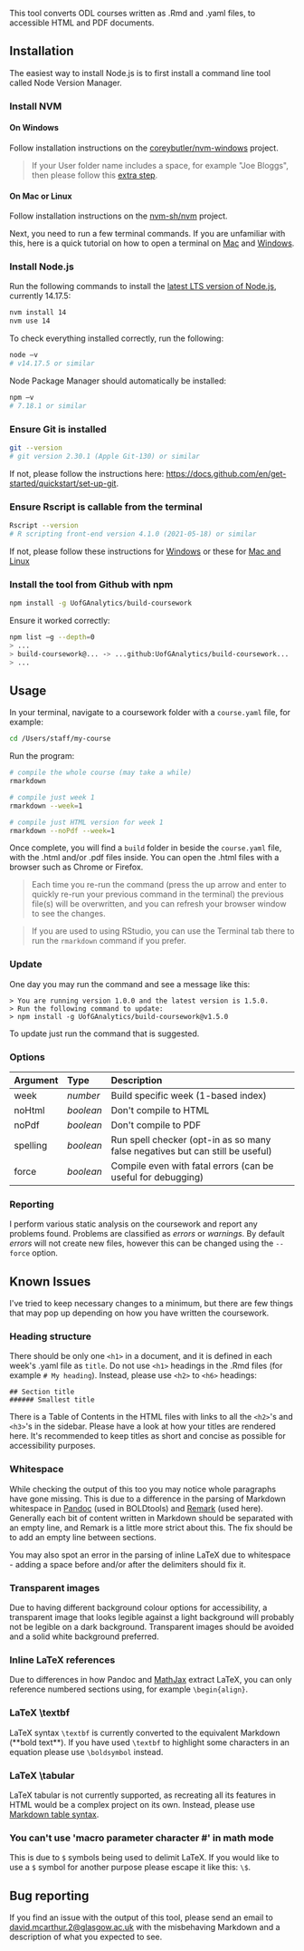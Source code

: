 This tool converts ODL courses written as .Rmd and .yaml files, to accessible HTML and PDF documents.

## Installation

The easiest way to install Node.js is to first install a command line tool called Node Version Manager.

### Install NVM

#### On Windows

Follow installation instructions on the [coreybutler/nvm-windows](https://github.com/coreybutler/nvm-windows#install-nvm-windows) project.

> If your User folder name includes a space, for example "Joe Bloggs", then please follow this [extra step](https://github.com/coreybutler/nvm-windows/issues/405#issuecomment-626359211).

#### On Mac or Linux

Follow installation instructions on the [nvm-sh/nvm](https://github.com/nvm-sh/nvm#installing-and-updating) project.

Next, you need to run a few terminal commands. If you are unfamiliar with this, here is a quick tutorial on how to open a terminal on [Mac](https://www.howtogeek.com/682770/how-to-open-the-terminal-on-a-mac) and [Windows](https://www.howtogeek.com/235101/10-ways-to-open-the-command-prompt-in-windows-10#opencommandpromptfromsearch).

### Install Node.js

Run the following commands to install the [latest LTS version of Node.js](https://nodejs.org), currently 14.17.5:

```bash
nvm install 14
nvm use 14
```

To check everything installed correctly, run the following:

```bash
node –v
# v14.17.5 or similar
```

Node Package Manager should automatically be installed:

```bash
npm –v
# 7.18.1 or similar
```

### Ensure Git is installed

```bash
git --version
# git version 2.30.1 (Apple Git-130) or similar
```

If not, please follow the instructions here: https://docs.github.com/en/get-started/quickstart/set-up-git.

### Ensure Rscript is callable from the terminal

```bash
Rscript --version
# R scripting front-end version 4.1.0 (2021-05-18) or similar
```

If not, please follow these instructions for [Windows](https://info201.github.io/r-intro.html#windows-command-line) or these for [Mac and Linux](https://stackoverflow.com/questions/38456144/rscript-command-not-found#67086041)

### Install the tool from Github with npm

```bash
npm install -g UofGAnalytics/build-coursework
```

Ensure it worked correctly:

```bash
npm list –g --depth=0
> ...
> build-coursework@... -> ...github:UofGAnalytics/build-coursework...
> ...
```

## Usage

In your terminal, navigate to a coursework folder with a `course.yaml` file, for example:

```bash
cd /Users/staff/my-course
```

Run the program:

```bash
# compile the whole course (may take a while)
rmarkdown

# compile just week 1
rmarkdown --week=1

# compile just HTML version for week 1
rmarkdown --noPdf --week=1
```

Once complete, you will find a `build` folder in beside the `course.yaml` file, with the .html and/or .pdf files inside. You can open the .html files with a browser such as Chrome or Firefox.

> Each time you re-run the command (press the up arrow and enter to quickly re-run your previous command in the terminal) the previous file(s) will be overwritten, and you can refresh your browser window to see the changes.

> If you are used to using RStudio, you can use the Terminal tab there to run the `rmarkdown` command if you prefer.

### Update

One day you may run the command and see a message like this:

```
> You are running version 1.0.0 and the latest version is 1.5.0.
> Run the following command to update:
> npm install -g UofGAnalytics/build-coursework@v1.5.0
```

To update just run the command that is suggested.

### Options

| Argument | Type      | Description                                                                   |
| :------- | :-------- | :---------------------------------------------------------------------------- |
| week     | _number_  | Build specific week (1-based index)                                           |
| noHtml   | _boolean_ | Don't compile to HTML                                                         |
| noPdf    | _boolean_ | Don't compile to PDF                                                          |
| spelling | _boolean_ | Run spell checker (opt-in as so many false negatives but can still be useful) |
| force    | _boolean_ | Compile even with fatal errors (can be useful for debugging)                  |

### Reporting

I perform various static analysis on the coursework and report any problems found. Problems are classified as _errors_ or _warnings_. By default _errors_ will not create new files, however this can be changed using the `--force` option.

## Known Issues

I've tried to keep necessary changes to a minimum, but there are few things that may pop up depending on how you have written the coursework.

### Heading structure

There should be only one `<h1>` in a document, and it is defined in each week's .yaml file as `title`. Do not use `<h1>` headings in the .Rmd files (for example `# My heading`). Instead, please use `<h2>` to `<h6>` headings:

```
## Section title
###### Smallest title
```

There is a Table of Contents in the HTML files with links to all the `<h2>`'s and `<h3>`'s in the sidebar. Please have a look at how your titles are rendered here. It's recommended to keep titles as short and concise as possible for accessibility purposes.

### Whitespace

While checking the output of this too you may notice whole paragraphs have gone missing. This is due to a difference in the parsing of Markdown whitespace in [Pandoc](https://github.com/jgm/pandoc) (used in BOLDtools) and [Remark](https://github.com/remarkjs/remark) (used here). Generally each bit of content written in Markdown should be separated with an empty line, and Remark is a little more strict about this. The fix should be to add an empty line between sections.

You may also spot an error in the parsing of inline LaTeX due to whitespace - adding a space before and/or after the delimiters should fix it.

### Transparent images

Due to having different background colour options for accessibility, a transparent image that looks legible against a light background will probably not be legible on a dark background. Transparent images should be avoided and a solid white background preferred.

### Inline LaTeX references

Due to differences in how Pandoc and [MathJax](https://www.mathjax.org) extract LaTeX, you can only reference numbered sections using, for example `\begin{align}`.

### LaTeX \textbf

LaTeX syntax `\textbf` is currently converted to the equivalent Markdown (\*\*bold text\*\*). If you have used `\textbf` to highlight some characters in an equation please use `\boldsymbol` instead.

### LaTeX \tabular

LaTeX tabular is not currently supported, as recreating all its features in HTML would be a complex project on its own. Instead, please use [Markdown table syntax](https://github.github.com/gfm/#table).

### You can't use 'macro parameter character #' in math mode

This is due to `$` symbols being used to delimit LaTeX. If you would like to use a `$` symbol for another purpose please escape it like this: `\$`.

## Bug reporting

If you find an issue with the output of this tool, please send an email to david.mcarthur.2@glasgow.ac.uk with the misbehaving Markdown and a description of what you expected to see.
